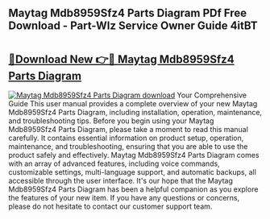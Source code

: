 ## Maytag Mdb8959Sfz4 Parts Diagram PDf Free Download - Part-WIz Service Owner Guide 4itBT

# <h2><a href="http://dfhl3r7.blite.top/?on=Maytag+Mdb8959Sfz4+Parts+Diagram">🔗Download New 👉🔴 Maytag Mdb8959Sfz4 Parts Diagram</a></h2>

[![Maytag Mdb8959Sfz4 Parts Diagram download](https://i.imgur.com/lujVjoI.png)](http://dfhl3r7.blite.top/?on=Maytag+Mdb8959Sfz4+Parts+Diagram)
Your Comprehensive Guide This user manual provides a complete overview of your new Maytag Mdb8959Sfz4 Parts Diagram, including installation, operation, maintenance, and troubleshooting tips. Before you begin using your Maytag Mdb8959Sfz4 Parts Diagram, please take a moment to read this manual carefully. It contains essential information on product setup, operation, maintenance, and troubleshooting, ensuring that you are able to use the product safely and effectively. Maytag Mdb8959Sfz4 Parts Diagram comes with an array of advanced features, including voice commands, customizable settings, multi-language support, and automatic backups, all accessible through the user interface. It's our hope that the Maytag Mdb8959Sfz4 Parts Diagram has been a helpful companion as you explore the features of your new item. If you have any questions or concerns, please do not hesitate to contact our customer support team.
